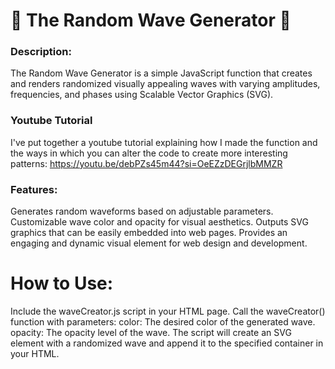 <h1>🌊 The Random Wave Generator 🌊</h1>


<h3>Description:</h3>
The Random Wave Generator is a simple JavaScript function that creates and renders randomized visually appealing waves with varying amplitudes, frequencies, and phases using Scalable Vector Graphics (SVG).


<h3>Youtube Tutorial</h3>
I've put together a youtube tutorial explaining how I made the function and the ways in which you can alter the code to create more interesting patterns: <a href="https://youtu.be/debPZs45m44?si=OeEZzDEGrjlbMMZR">https://youtu.be/debPZs45m44?si=OeEZzDEGrjlbMMZR</a>

<h3>Features:</h3>

Generates random waveforms based on adjustable parameters.
Customizable wave color and opacity for visual aesthetics.
Outputs SVG graphics that can be easily embedded into web pages.
Provides an engaging and dynamic visual element for web design and development.


<h1>How to Use:</h1>

Include the waveCreator.js script in your HTML page.
Call the waveCreator() function with parameters:
color: The desired color of the generated wave.
opacity: The opacity level of the wave.
The script will create an SVG element with a randomized wave and append it to the specified container in your HTML.
 
